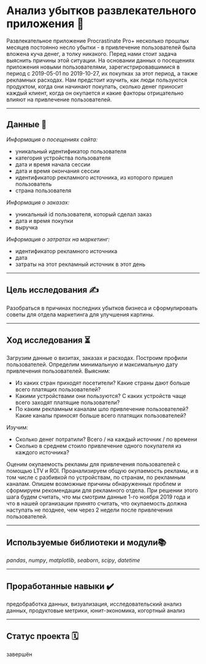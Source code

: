 # Анализ убытков развлекательного приложения 🧩
Развлекательное приложение Procrastinate Pro+ несколько прошлых месяцев постоянно несло убытки - в привлечение пользователей была вложена куча денег, а толку никакого. Перед нами стоит задача выяснить причины этой ситуации.
На основании данных о посещениях приложения новыми пользователями, зарегистрировавшимися в период с 2019-05-01 по 2019-10-27, их покупках за этот период, а также рекламных расходах. Нам предстоит изучить, как люди пользуются продуктом, когда они начинают покупать, сколько денег приносит каждый клиент, когда он окупается и какие факторы отрицательно влияют на привлечение пользователей.
___

## Данные 📝
*Информация о посещениях сайта:*
- уникальный идентификатор пользователя
- категория устройства пользователя
- дата и время начала сессии
- дата и время окончания сессии
- идентификатор рекламного источника, из которого пришел пользователь
- страна пользователя

*Информация о заказах:*
- уникальный id пользователя, который сделал заказ
- дата и время покупки
- выручка

*Информация о затратах на маркетинг:*
- идентификатор рекламного источника
- дата
- затраты на этот рекламный источник в этот день
___

## Цель исследования ✍️
Разобраться в причинах последних убытков бизнеса и сформулировать советы для отдела маркетинга для улучшения картины.
___
## Ход исследования ⏳
Загрузим данные о визитах, заказах и расходах. Построим профили пользователей. Определим минимальную и максимальную дату привлечения пользователей.
Выясним:
- Из каких стран приходят посетители? Какие страны дают больше всего платящих пользователей?
- Какими устройствами они пользуются? С каких устройств чаще всего заходят платящие пользователи?
- По каким рекламным каналам шло привлечение пользователей? Какие каналы приносят больше всего платящих пользователей?

Изучим:
- Сколько денег потратили? Всего / на каждый источник / по времени
- Сколько в среднем стоило привлечение одного покупателя из каждого источника?

Оценим окупаемость рекламы для привлечения пользователей с помощью LTV и ROI. Проанализируем общую окупаемость рекламы, и в том числе  с разбивкой по устройствам, по странам, по рекламным каналам. Опишем возможные причины обнаруженных проблем и сформируем рекомендации для рекламного отдела. При решении этого шага будем считать, что мы смотрим данные 1-го ноября 2019 года и что в нашей организации принято считать, что окупаемость должна наступать не позднее, чем через 2 недели после привлечения пользователей.
___

## Используемые библиотеки и модули📚
*pandas*, *numpy*, *matplotlib*, *seaborn*, *scipy*, *datetime*
___
## Проработанные навыки ✔️
предобработка данных, визуализация, исследовательский анализ данных, продуктовые метрики, юнит-экономика, когортный анализ
___
## Статус проекта 🗓
завершён
